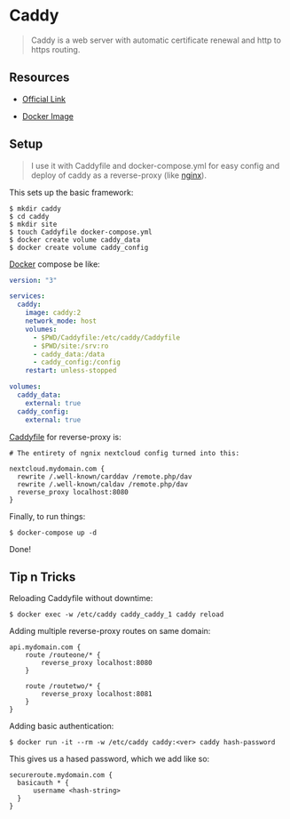 # Caddy

> Caddy is a web server with automatic certificate renewal and http to https routing.

## Resources

- [Official Link](https://caddyserver.com/)

- [Docker Image](https://registry.hub.docker.com/_/caddy)

## Setup

> I use it with Caddyfile and docker-compose.yml for easy config and deploy of caddy as a reverse-proxy (like [nginx](./nginx.md)).

This sets up the basic framework:

```shell
$ mkdir caddy
$ cd caddy
$ mkdir site
$ touch Caddyfile docker-compose.yml
$ docker create volume caddy_data
$ docker create volume caddy_config
```

[Docker](./docker.md) compose be like:

```yml
version: "3"

services:
  caddy:
    image: caddy:2
    network_mode: host
    volumes:
      - $PWD/Caddyfile:/etc/caddy/Caddyfile
      - $PWD/site:/srv:ro
      - caddy_data:/data
      - caddy_config:/config
    restart: unless-stopped

volumes:
  caddy_data:
    external: true
  caddy_config:
    external: true
```

[Caddyfile](https://caddyserver.com/docs/caddyfile-tutorial) for reverse-proxy is:

```Caddyfile
# The entirety of ngnix nextcloud config turned into this:

nextcloud.mydomain.com {
  rewrite /.well-known/carddav /remote.php/dav
  rewrite /.well-known/caldav /remote.php/dav
  reverse_proxy localhost:8080
}
```

Finally, to run things:

```shell
$ docker-compose up -d
```

Done!

## Tip n Tricks

Reloading Caddyfile without downtime:

```shell
$ docker exec -w /etc/caddy caddy_caddy_1 caddy reload
```

Adding multiple reverse-proxy routes on same domain:

```Caddyfile
api.mydomain.com {
    route /routeone/* {
        reverse_proxy localhost:8080
    }

    route /routetwo/* {
        reverse_proxy localhost:8081
    }
}
```

Adding basic authentication:

```shell
$ docker run -it --rm -w /etc/caddy caddy:<ver> caddy hash-password
```

This gives us a hased password, which we add like so:

```Caddyfile
secureroute.mydomain.com {
  basicauth * {
      username <hash-string>
  }
}
```
